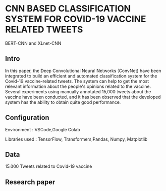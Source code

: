# CNN BASED CLASSIFICATION SYSTEM FOR COVID-19 VACCINE RELATED TWEETS
BERT-CNN and XLnet-CNN 

## Intro
In this paper, the Deep Convolutional Neural Networks (ConvNet) have been integrated to build an efficient and automated classification system for the Covid-19 vaccine-related tweets. The system can help to get the most relevant information about the people's opinions related to the vaccine. Several experiments using manually annotated 15,000 tweets about the vaccine have been conducted, and it has been observed that the developed system has the ability to obtain quite good performance.

## Configuration
Environment : VSCode,Google Colab

Libraries used : TensorFlow, Transformers,Pandas, Numpy, Matplotlib


## Data
15.000 Tweets related to Covid-19 vaccine


## Research paper 
